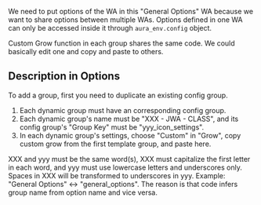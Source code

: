We need to put options of the WA in this "General Options" WA because we want
to share options between multiple WAs.
Options defined in one WA can only be accessed inside it through `aura_env.config`
object.

Custom Grow function in each group shares the same code.
We could basically edit one and copy and paste to others.

## Description in Options

To add a group, first you need to duplicate an existing config group.

1. Each dynamic group must have an corresponding config group.
2. Each dynamic group's name must be "XXX - JWA - CLASS", and its config group's "Group Key" must be "yyy_icon_settings".
3. In each dynamic group's settings, choose "Custom" in "Grow", copy custom grow from the first template group, and paste here.

XXX and yyy must be the same word(s), XXX must capitalize the first letter in each word, and yyy must use lowercase letters and underscores only. Spaces in XXX will be transformed to underscores in yyy.
Example: "General Options" <-> "general_options". The reason is that code infers group name from option name and vice versa.
